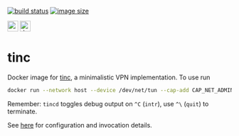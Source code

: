 [![build status](https://github.com/e-karge/toolbelt/actions/workflows/build.yaml/badge.svg)](https://github.com/e-karge/toolbelt/actions/workflows/build.yaml)
[![image size](https://img.shields.io/docker/image-size/toolbelt/tinc/latest?logo=docker)](https://hub.docker.com/repository/docker/toolbelt/tinc)

[<img height="24" width="24" src="https://unpkg.com/simple-icons@4/icons/github.svg" alt="source code">](https://github.com/e-karge/toolbelt/tree/master/tinc)
[<img height="24" width="24" src="https://unpkg.com/simple-icons@4/icons/docker.svg" alt="docker image">](https://hub.docker.com/repository/docker/toolbelt/tinc)


tinc
====

Docker image for [tinc](https://www.tinc-vpn.org), a minimalistic VPN implementation. To use run

```bash
docker run --network host --device /dev/net/tun --cap-add CAP_NET_ADMIN --volume <tinc-config-dir>:/run/tinc --rm -ti toolbelt/tinc
```

Remember: `tincd` toggles debug output on `^C` (`intr`), use `^\` (`quit`) to terminate.

See [here](https://www.tinc-vpn.org/docs/) for configuration and invocation details.
